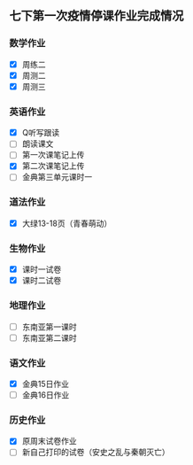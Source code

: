 ## 七下第一次疫情停课作业完成情况
### 数学作业
- [x] 周练二
- [x] 周测二
- [x] 周测三
### 英语作业
- [x] Q听写跟读
- [ ] 朗读课文
- [ ] 第一次课笔记上传
- [x] 第二次课笔记上传
- [ ] 金典第三单元课时一
### 道法作业
- [x] 大绿13-18页（青春萌动）
### 生物作业
- [x] 课时一试卷
- [x] 课时二试卷
### 地理作业
- [ ] 东南亚第一课时
- [ ] 东南亚第二课时
### 语文作业
- [x] 金典15日作业
- [ ] 金典16日作业
### 历史作业
- [x] 原周末试卷作业
- [ ] 新自己打印的试卷（安史之乱与秦朝灭亡）
